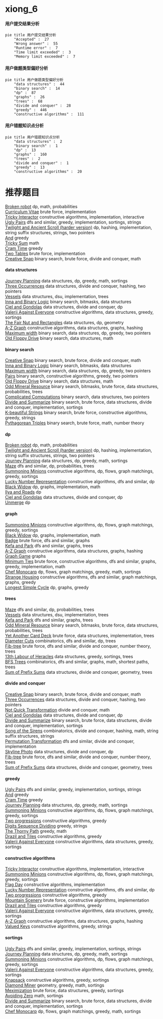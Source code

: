 # xiong_6
<!-- tabs:start -->
#### **用户提交结果分析**

```mermaid
pie title 用户提交结果分析
    "Accepted" :  27
    "Wrong answer" :  55
    "Runtime error" :  7
    "Time limit exceeded" :  3
    "Memory limit exceeded" :  7
```
#### **用户做题类型偏好分析**

```mermaid
pie title 用户做题类型偏好分析
    "data structures" :  44
    "binary search" :  14
    "dp" :  87
    "graphs" :  26
    "trees" :  68
    "divide and conquer" :  28
    "greedy" :  446
    "constructive algorithms" :  111
```
#### **用户错题知识点分析**

```mermaid
pie title 用户错题知识点分析
    "data structures" :  2
    "binary search" :  1
    "dp" :  13
    "graphs" :  160
    "trees" :  2
    "divide and conquer" :  1
    "greedy" :  13
    "constructive algorithms" :  20
```
<!-- tabs:end -->
# 推荐题目
[Broken robot](http://codeforces.com/problemset/problem/24/D)		dp,
                        math,
                        probabilities		  
[Curriculum Vitae](http://codeforces.com/problemset/problem/846/A)		brute force,
                        implementation		  
[Tricky Interactor](http://codeforces.com/problemset/problem/1081/F)		constructive algorithms,
                        implementation,
                        interactive		  
[Ugly Pairs](http://codeforces.com/problemset/problem/1156/B)		dfs and similar,
                        greedy,
                        implementation,
                        sortings,
                        strings		  
[Twilight and Ancient Scroll (harder version)](http://codeforces.com/problemset/problem/1393/E2)		dp,
                        hashing,
                        implementation,
                        string suffix structures,
                        strings,
                        two pointers		  
[And](http://codeforces.com/problemset/problem/1013/B)		greedy		  
[Tricky Sum](http://codeforces.com/problemset/problem/598/A)		math		  
[Cram Time](http://codeforces.com/problemset/problem/1031/C)		greedy		  
[Two Tables](http://codeforces.com/problemset/problem/228/B)		brute force,
                        implementation		  
[Creative Snap](http://codeforces.com/problemset/problem/1111/C)		binary search,
                        brute force,
                        divide and conquer,
                        math		  
<!-- tabs:start -->
#### **data structures**
[Journey Planning](http://codeforces.com/problemset/problem/1320/A)		data structures,
                        dp,
                        greedy,
                        math,
                        sortings		  
[Three Occurrences](http://codeforces.com/problemset/problem/1418/G)		data structures,
                        divide and conquer,
                        hashing,
                        two pointers		  
[Vessels](http://codeforces.com/problemset/problem/371/D)		data structures,
                        dsu,
                        implementation,
                        trees		  
[Inna and Binary Logic](http://codeforces.com/problemset/problem/400/E)		binary search,
                        bitmasks,
                        data structures		  
[Ciel and Gondolas](http://codeforces.com/problemset/problem/321/E)		data structures,
                        divide and conquer,
                        dp		  
[Valerii Against Everyone](http://codeforces.com/problemset/problem/1438/B)		constructive algorithms,
                        data structures,
                        greedy,
                        sortings		  
[The Fair Nut and Rectangles](http://codeforces.com/problemset/problem/1083/E)		data structures,
                        dp,
                        geometry		  
[A-Z Graph](http://codeforces.com/problemset/problem/1494/E)		constructive algorithms,
                        data structures,
                        graphs,
                        hashing		  
[Maximum width](http://codeforces.com/problemset/problem/1492/C)		binary search,
                        data structures,
                        dp,
                        greedy,
                        two pointers		  
[Old Floppy Drive](http://codeforces.com/problemset/problem/1490/G)		binary search,
                        data structures,
                        math		  
#### **binary search**
[Creative Snap](http://codeforces.com/problemset/problem/1111/C)		binary search,
                        brute force,
                        divide and conquer,
                        math		  
[Inna and Binary Logic](http://codeforces.com/problemset/problem/400/E)		binary search,
                        bitmasks,
                        data structures		  
[Maximum width](http://codeforces.com/problemset/problem/1492/C)		binary search,
                        data structures,
                        dp,
                        greedy,
                        two pointers		  
[Pairs](http://codeforces.com/problemset/problem/1463/D)		binary search,
                        constructive algorithms,
                        greedy,
                        two pointers		  
[Old Floppy Drive](http://codeforces.com/problemset/problem/1490/G)		binary search,
                        data structures,
                        math		  
[Odd Mineral Resource](http://codeforces.com/problemset/problem/1479/D)		binary search,
                        bitmasks,
                        brute force,
                        data structures,
                        probabilities,
                        trees		  
[Complicated Computations](http://codeforces.com/problemset/problem/1436/E)		binary search,
                        data structures,
                        two pointers		  
[Divide and Summarize](http://codeforces.com/problemset/problem/1461/D)		binary search,
                        brute force,
                        data structures,
                        divide and conquer,
                        implementation,
                        sortings		  
[K-beautiful Strings](http://codeforces.com/problemset/problem/1493/C)		binary search,
                        brute force,
                        constructive algorithms,
                        greedy,
                        strings		  
[Pythagorean Triples](http://codeforces.com/problemset/problem/1487/D)		binary search,
                        brute force,
                        math,
                        number theory		  
#### **dp**
[Broken robot](http://codeforces.com/problemset/problem/24/D)		dp,
                        math,
                        probabilities		  
[Twilight and Ancient Scroll (harder version)](http://codeforces.com/problemset/problem/1393/E2)		dp,
                        hashing,
                        implementation,
                        string suffix structures,
                        strings,
                        two pointers		  
[Journey Planning](http://codeforces.com/problemset/problem/1320/A)		data structures,
                        dp,
                        greedy,
                        math,
                        sortings		  
[Maze](http://codeforces.com/problemset/problem/123/E)		dfs and similar,
                        dp,
                        probabilities,
                        trees		  
[Summoning Minions](http://codeforces.com/problemset/problem/1354/F)		constructive algorithms,
                        dp,
                        flows,
                        graph matchings,
                        greedy,
                        sortings		  
[Lucky Number Representation](http://codeforces.com/problemset/problem/354/E)		constructive algorithms,
                        dfs and similar,
                        dp		  
[Black Widow](http://codeforces.com/problemset/problem/704/C)		dp,
                        graphs,
                        implementation,
                        math		  
[Ilya and Roads](http://codeforces.com/problemset/problem/313/D)		dp		  
[Ciel and Gondolas](http://codeforces.com/problemset/problem/321/E)		data structures,
                        divide and conquer,
                        dp		  
[Unmerge](https://codeforces.com/contest/1382/problem/D)		dp		  
#### **graph**
[Summoning Minions](http://codeforces.com/problemset/problem/1354/F)		constructive algorithms,
                        dp,
                        flows,
                        graph matchings,
                        greedy,
                        sortings		  
[Black Widow](http://codeforces.com/problemset/problem/704/C)		dp,
                        graphs,
                        implementation,
                        math		  
[Badge](http://codeforces.com/problemset/problem/1020/B)		brute force,
                        dfs and similar,
                        graphs		  
[Kefa and Park](http://codeforces.com/problemset/problem/580/C)		dfs and similar,
                        graphs,
                        trees		  
[A-Z Graph](http://codeforces.com/problemset/problem/1494/E)		constructive algorithms,
                        data structures,
                        graphs,
                        hashing		  
[Graph Game](http://codeforces.com/problemset/problem/235/D)		graphs		  
[Minimum Ties](http://codeforces.com/problemset/problem/1487/C)		brute force,
                        constructive algorithms,
                        dfs and similar,
                        graphs,
                        greedy,
                        implementation,
                        math		  
[Chef Monocarp](http://codeforces.com/problemset/problem/1437/C)		dp,
                        flows,
                        graph matchings,
                        greedy,
                        math,
                        sortings		  
[Strange Housing](http://codeforces.com/problemset/problem/1470/D)		constructive algorithms,
                        dfs and similar,
                        graph matchings,
                        graphs,
                        greedy		  
[Longest Simple Cycle](http://codeforces.com/problemset/problem/1476/C)		dp,
                        graphs,
                        greedy		  
#### **trees**
[Maze](http://codeforces.com/problemset/problem/123/E)		dfs and similar,
                        dp,
                        probabilities,
                        trees		  
[Vessels](http://codeforces.com/problemset/problem/371/D)		data structures,
                        dsu,
                        implementation,
                        trees		  
[Kefa and Park](http://codeforces.com/problemset/problem/580/C)		dfs and similar,
                        graphs,
                        trees		  
[Odd Mineral Resource](http://codeforces.com/problemset/problem/1479/D)		binary search,
                        bitmasks,
                        brute force,
                        data structures,
                        probabilities,
                        trees		  
[Yet Another Card Deck](http://codeforces.com/problemset/problem/1511/C)		brute force,
                        data structures,
                        implementation,
                        trees		  
[Diameter Cuts](http://codeforces.com/problemset/problem/1499/F)		combinatorics,
                        dfs and similar,
                        dp,
                        trees		  
[Fib-tree](http://codeforces.com/problemset/problem/1491/E)		brute force,
                        dfs and similar,
                        divide and conquer,
                        number theory,
                        trees		  
[13th Labour of Heracles](http://codeforces.com/problemset/problem/1466/D)		data structures,
                        greedy,
                        sortings,
                        trees		  
[BFS Trees](http://codeforces.com/problemset/problem/1495/D)		combinatorics,
                        dfs and similar,
                        graphs,
                        math,
                        shortest paths,
                        trees		  
[Sum of Prefix Sums](http://codeforces.com/problemset/problem/1303/G)		data structures,
                        divide and conquer,
                        geometry,
                        trees		  
#### **divide and conquer**
[Creative Snap](http://codeforces.com/problemset/problem/1111/C)		binary search,
                        brute force,
                        divide and conquer,
                        math		  
[Three Occurrences](http://codeforces.com/problemset/problem/1418/G)		data structures,
                        divide and conquer,
                        hashing,
                        two pointers		  
[Not Quick Transformation](http://codeforces.com/problemset/problem/117/D)		divide and conquer,
                        math		  
[Ciel and Gondolas](http://codeforces.com/problemset/problem/321/E)		data structures,
                        divide and conquer,
                        dp		  
[Divide and Summarize](http://codeforces.com/problemset/problem/1461/D)		binary search,
                        brute force,
                        data structures,
                        divide and conquer,
                        implementation,
                        sortings		  
[Song of the Sirens](http://codeforces.com/problemset/problem/1466/G)		combinatorics,
                        divide and conquer,
                        hashing,
                        math,
                        string suffix structures,
                        strings		  
[Permutation Transformation](http://codeforces.com/problemset/problem/1490/D)		dfs and similar,
                        divide and conquer,
                        implementation		  
[Skyline Photo](https://codeforces.com/contest/1483/problem/C)		data structures,
                        divide and conquer,
                        dp		  
[Fib-tree](http://codeforces.com/problemset/problem/1491/E)		brute force,
                        dfs and similar,
                        divide and conquer,
                        number theory,
                        trees		  
[Sum of Prefix Sums](http://codeforces.com/problemset/problem/1303/G)		data structures,
                        divide and conquer,
                        geometry,
                        trees		  
#### **greedy**
[Ugly Pairs](http://codeforces.com/problemset/problem/1156/B)		dfs and similar,
                        greedy,
                        implementation,
                        sortings,
                        strings		  
[And](http://codeforces.com/problemset/problem/1013/B)		greedy		  
[Cram Time](http://codeforces.com/problemset/problem/1031/C)		greedy		  
[Journey Planning](http://codeforces.com/problemset/problem/1320/A)		data structures,
                        dp,
                        greedy,
                        math,
                        sortings		  
[Summoning Minions](http://codeforces.com/problemset/problem/1354/F)		constructive algorithms,
                        dp,
                        flows,
                        graph matchings,
                        greedy,
                        sortings		  
[Two progressions](http://codeforces.com/problemset/problem/125/D)		constructive algorithms,
                        greedy		  
[Digits Sequence Dividing](http://codeforces.com/problemset/problem/1107/A)		greedy,
                        strings		  
[The Thorny Path](https://codeforces.com/contest/1464/problem/D)		greedy,
                        math		  
[Drazil and Tiles](http://codeforces.com/problemset/problem/515/D)		constructive algorithms,
                        greedy		  
[Valerii Against Everyone](http://codeforces.com/problemset/problem/1438/B)		constructive algorithms,
                        data structures,
                        greedy,
                        sortings		  
#### **constructive algorithms**
[Tricky Interactor](http://codeforces.com/problemset/problem/1081/F)		constructive algorithms,
                        implementation,
                        interactive		  
[Summoning Minions](http://codeforces.com/problemset/problem/1354/F)		constructive algorithms,
                        dp,
                        flows,
                        graph matchings,
                        greedy,
                        sortings		  
[Flag Day](http://codeforces.com/problemset/problem/357/B)		constructive algorithms,
                        implementation		  
[Lucky Number Representation](http://codeforces.com/problemset/problem/354/E)		constructive algorithms,
                        dfs and similar,
                        dp		  
[Two progressions](http://codeforces.com/problemset/problem/125/D)		constructive algorithms,
                        greedy		  
[Mountain Scenery](http://codeforces.com/problemset/problem/218/A)		brute force,
                        constructive algorithms,
                        implementation		  
[Drazil and Tiles](http://codeforces.com/problemset/problem/515/D)		constructive algorithms,
                        greedy		  
[Valerii Against Everyone](http://codeforces.com/problemset/problem/1438/B)		constructive algorithms,
                        data structures,
                        greedy,
                        sortings		  
[A-Z Graph](http://codeforces.com/problemset/problem/1494/E)		constructive algorithms,
                        data structures,
                        graphs,
                        hashing		  
[Valued Keys](http://codeforces.com/problemset/problem/801/B)		constructive algorithms,
                        greedy,
                        strings		  
#### **sortings**
[Ugly Pairs](http://codeforces.com/problemset/problem/1156/B)		dfs and similar,
                        greedy,
                        implementation,
                        sortings,
                        strings		  
[Journey Planning](http://codeforces.com/problemset/problem/1320/A)		data structures,
                        dp,
                        greedy,
                        math,
                        sortings		  
[Summoning Minions](http://codeforces.com/problemset/problem/1354/F)		constructive algorithms,
                        dp,
                        flows,
                        graph matchings,
                        greedy,
                        sortings		  
[Valerii Against Everyone](http://codeforces.com/problemset/problem/1438/B)		constructive algorithms,
                        data structures,
                        greedy,
                        sortings		  
[Knapsack](http://codeforces.com/problemset/problem/1446/A)		constructive algorithms,
                        greedy,
                        sortings		  
[Diamond Miner](https://codeforces.com/contest/1496/problem/C)		geometry,
                        greedy,
                        math,
                        sortings		  
[Meximization](http://codeforces.com/problemset/problem/1497/A)		brute force,
                        data structures,
                        greedy,
                        sortings		  
[Avoiding Zero](http://codeforces.com/problemset/problem/1427/A)		math,
                        sortings		  
[Divide and Summarize](http://codeforces.com/problemset/problem/1461/D)		binary search,
                        brute force,
                        data structures,
                        divide and conquer,
                        implementation,
                        sortings		  
[Chef Monocarp](http://codeforces.com/problemset/problem/1437/C)		dp,
                        flows,
                        graph matchings,
                        greedy,
                        math,
                        sortings		  
<!-- tabs:end -->
